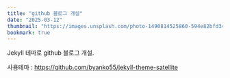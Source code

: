 ```yaml
---
title: "github 블로그 개설"
date: "2025-03-12"
thumbnail: "https://images.unsplash.com/photo-1490814525860-594e82bfd34a?q=80&w=2095&auto=format&fit=crop&ixlib=rb-4.0.3&ixid=M3wxMjA3fDB8MHxwaG90by1wYWdlfHx8fGVufDB8fHx8fA%3D%3D"
bookmark: true
---
```

Jekyll 테마로 github 블로그 개설.

사용테마 : <a href="https://github.com/byanko55/jekyll-theme-satellite" target="_blank">https://github.com/byanko55/jekyll-theme-satellite</a>
